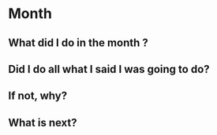 # Month

## What did I do in the month ?


## Did I do all what I said I was going to do?


## If not, why? 


## What is next? 
